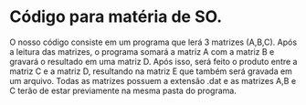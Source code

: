 # Código para matéria de SO.
O nosso código consiste em um programa que lerá 3 matrizes (A,B,C). Após a leitura das matrizes, o programa somará a matriz A com a matriz B e gravará o resultado em uma matriz D. Após isso, será feito o produto entre a matriz C e a matriz D, resultando na matriz E que também será gravada em um arquivo. Todas as matrizes possuem a extensão .dat e as matrizes A,B e C terão de estar previamente na mesma pasta do programa.
